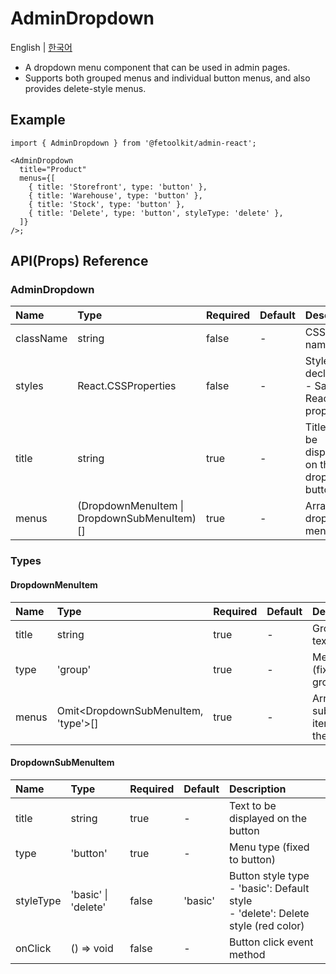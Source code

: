 # AdminDropdown

English | [한국어](../ko/component_dropdown.md)

- A dropdown menu component that can be used in admin pages.
- Supports both grouped menus and individual button menus, and also provides delete-style menus.

## Example

```tsx
import { AdminDropdown } from '@fetoolkit/admin-react';

<AdminDropdown
  title="Product"
  menus={[
    { title: 'Storefront', type: 'button' },
    { title: 'Warehouse', type: 'button' },
    { title: 'Stock', type: 'button' },
    { title: 'Delete', type: 'button', styleType: 'delete' },
  ]}
/>;
```

## API(Props) Reference

### AdminDropdown

| Name      | Type                                        | Required | Default | Description                                          |
| :-------- | :------------------------------------------ | :------- | :------ | :--------------------------------------------------- |
| className | string                                      | false    | -       | CSS class name                                       |
| styles    | React.CSSProperties                         | false    | -       | Style declaration <br> - Same as React `style` props |
| title     | string                                      | true     | -       | Title text to be displayed on the dropdown button    |
| menus     | (DropdownMenuItem \| DropdownSubMenuItem)[] | true     | -       | Array of dropdown menu items                         |

### Types

#### DropdownMenuItem

| Name  | Type                                | Required | Default | Description                              |
| :---- | :---------------------------------- | :------- | :------ | :--------------------------------------- |
| title | string                              | true     | -       | Group title text                         |
| type  | 'group'                             | true     | -       | Menu type (fixed to group)               |
| menus | Omit<DropdownSubMenuItem, 'type'>[] | true     | -       | Array of sub-menu items within the group |

#### DropdownSubMenuItem

| Name      | Type                | Required | Default | Description                                                                               |
| :-------- | :------------------ | :------- | :------ | :---------------------------------------------------------------------------------------- |
| title     | string              | true     | -       | Text to be displayed on the button                                                        |
| type      | 'button'            | true     | -       | Menu type (fixed to button)                                                               |
| styleType | 'basic' \| 'delete' | false    | 'basic' | Button style type <br> - 'basic': Default style <br> - 'delete': Delete style (red color) |
| onClick   | () => void          | false    | -       | Button click event method                                                                 |
